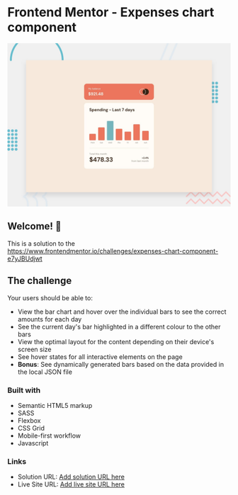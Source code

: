 # Frontend Mentor - Expenses chart component

![Design preview for the Expenses chart component coding challenge](./design/desktop-preview.jpg)

## Welcome! 👋

This is a solution to the <a>https://www.frontendmentor.io/challenges/expenses-chart-component-e7yJBUdjwt</a>

## The challenge

Your users should be able to:

- View the bar chart and hover over the individual bars to see the correct amounts for each day
- See the current day's bar highlighted in a different colour to the other bars
- View the optimal layout for the content depending on their device's screen size
- See hover states for all interactive elements on the page
- **Bonus**: See dynamically generated bars based on the data provided in the local JSON file

### Built with

- Semantic HTML5 markup
- SASS
- Flexbox
- CSS Grid
- Mobile-first workflow
- Javascript

### Links

- Solution URL: [Add solution URL here](https://your-solution-url.com)
- Live Site URL: [Add live site URL here](https://your-live-site-url.com)
